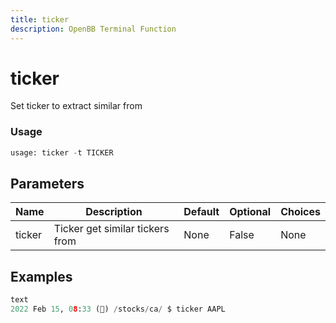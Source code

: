 ```yaml
---
title: ticker
description: OpenBB Terminal Function
---
```


# ticker

Set ticker to extract similar from

### Usage 
```python
usage: ticker -t TICKER
```

## Parameters

| Name | Description | Default | Optional | Choices |
| ---- | ----------- | ------- | -------- | ------- |
| ticker | Ticker get similar tickers from | None | False | None |


## Examples

```python
text
2022 Feb 15, 08:33 (🦋) /stocks/ca/ $ ticker AAPL
```


